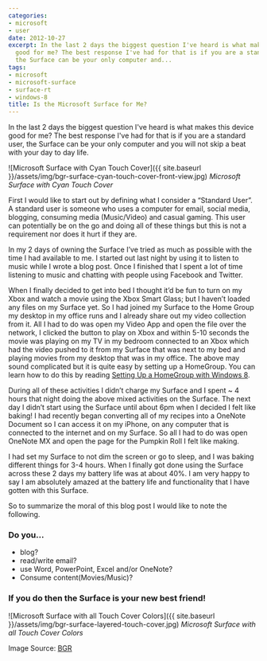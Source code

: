 ```yaml
---
categories:
- microsoft
- user
date: 2012-10-27
excerpt: In the last 2 days the biggest question I've heard is what makes this device
  good for me? The best response I've had for that is if you are a standard user,
  the Surface can be your only computer and...
tags:
- microsoft
- microsoft-surface
- surface-rt
- windows-8
title: Is the Microsoft Surface for Me?
---
```


In the last 2 days the biggest question I've heard is what makes this device good for me? The best response I've had for that is if you are a standard user, the Surface can be your only computer and you will not skip a beat with your day to day life.

![Microsoft Surface with Cyan Touch Cover]({{ site.baseurl }}/assets/img/bgr-surface-cyan-touch-cover-front-view.jpg)
*Microsoft Surface with Cyan Touch Cover*

First I would like to start out by defining what I consider a “Standard User”. A standard user is someone who uses a computer for email, social media, blogging, consuming media (Music/Video) and casual gaming. This user can potentially be on the go and doing all of these things but this is not a requirement nor does it hurt if they are.<!--more-->

In my 2 days of owning the Surface I’ve tried as much as possible with the time I had available to me. I started out last night by using it to listen to music while I wrote a blog post. Once I finished that I spent a lot of time listening to music and chatting with people using Facebook and Twitter.

When I finally decided to get into bed I thought it’d be fun to turn on my Xbox and watch a movie using the Xbox Smart Glass; but I haven’t loaded any files on my Surface yet. So I had joined my Surface to the Home Group my desktop in my office runs and I already share out my video collection from it. All I had to do was open my Video App and open the file over the network, I clicked the button to play on Xbox and within 5-10 seconds the movie was playing on my TV in my bedroom connected to an Xbox which had the video pushed to it from my Surface that was next to my bed and playing movies from my desktop that was in my office. The above may sound complicated but it is quite easy by setting up a HomeGroup. You can learn how to do this by reading [Setting Up a HomeGroup with Windows 8](http://mattblogsit.com/2012/10/27/setting-up-a-homegroup-with-windows-8/).

During all of these activities I didn’t charge my Surface and I spent ~ 4 hours that night doing the above mixed activities on the Surface. The next day I didn’t start using the Surface until about 6pm when I decided I felt like baking! I had recently began converting all of my recipes into a OneNote Document so I can access it on my iPhone, on any computer that is connected to the internet and on my Surface. So all I had to do was open OneNote MX and open the page for the Pumpkin Roll I felt like making.

I had set my Surface to not dim the screen or go to sleep, and I was baking different things for 3-4 hours. When I finally got done using the Surface across these 2 days my battery life was at about 40%. I am very happy to say I am absolutely amazed at the battery life and functionality that I have gotten with this Surface.

So to summarize the moral of this blog post I would like to note the following.

### **Do you…**

- blog?
- read/write email?
- use Word, PowerPoint, Excel and/or OneNote?
- Consume content(Movies/Music)?

### **If you do then the Surface is your new best friend!**

![Microsoft Surface with all Touch Cover Colors]({{ site.baseurl }}/assets/img/bgr-surface-layered-touch-cover.jpg)
*Microsoft Surface with all Touch Cover Colors*

Image Source: [BGR](http://bgr.com/gallery/microsoft-surface-press-images/)